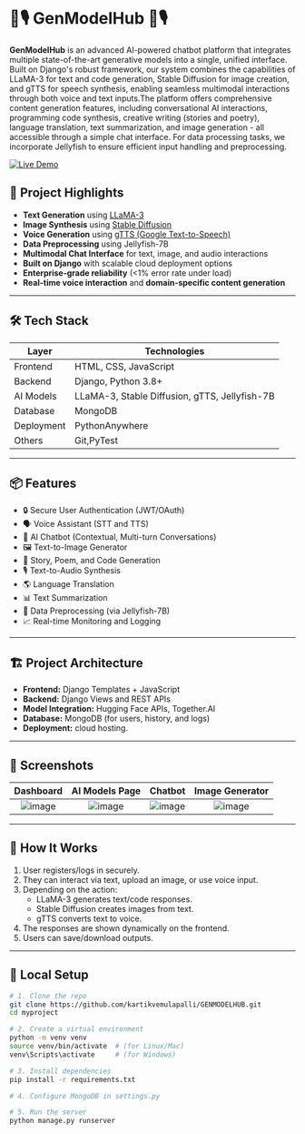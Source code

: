 # 🤖🎙️ GenModelHub 🤖🎙️

**GenModelHub** is an advanced AI-powered chatbot platform that integrates multiple state-of-the-art generative models into a single, unified interface. Built on Django's robust framework, our system combines the capabilities of LLaMA-3 for text and code generation, Stable Diffusion for image creation, and gTTS for speech synthesis, enabling seamless multimodal interactions through both voice and text inputs.The platform offers comprehensive content generation features, including conversational AI interactions, programming code synthesis, creative writing (stories and poetry), language translation, text summarization, and image generation - all accessible through a simple chat interface. For data processing tasks, we incorporate Jellyfish to ensure efficient input handling and preprocessing.

[![Live Demo](https://img.shields.io/badge/Live-Visit%20GenModelHub-brightgreen?style=for-the-badge&logo=python)](https://genmodelhubgenai.pythonanywhere.com)

## 🚀 Project Highlights
- **Text Generation** using [LLaMA-3](https://llama.meta.com/)
- **Image Synthesis** using [Stable Diffusion](https://stability.ai/)
- **Voice Generation** using [gTTS (Google Text-to-Speech)](https://pypi.org/project/gTTS/)
- **Data Preprocessing** using Jellyfish-7B
- **Multimodal Chat Interface** for text, image, and audio interactions
- **Built on Django** with scalable cloud deployment options
- **Enterprise-grade reliability** (<1% error rate under load)
- **Real-time voice interaction** and **domain-specific content generation**

---

## 🛠️ Tech Stack

| Layer         | Technologies |
|---------------|--------------|
| Frontend      | HTML, CSS, JavaScript |
| Backend       | Django, Python 3.8+ |
| AI Models     | LLaMA-3, Stable Diffusion, gTTS, Jellyfish-7B |
| Database      | MongoDB |
| Deployment    | PythonAnywhere |
| Others        | Git,PyTest |

---

## 📦 Features

- 🔒 Secure User Authentication (JWT/OAuth)
- 🗣️ Voice Assistant (STT and TTS)
- 🤖 AI Chatbot (Contextual, Multi-turn Conversations)
- 🖼️ Text-to-Image Generator
- 📜 Story, Poem, and Code Generation
- 🎙️ Text-to-Audio Synthesis
- 🌎 Language Translation
- 📊 Text Summarization
- 🧹 Data Preprocessing (via Jellyfish-7B)
- 📈 Real-time Monitoring and Logging

---

## 🏗️ Project Architecture

- **Frontend:** Django Templates + JavaScript 
- **Backend:** Django Views and REST APIs
- **Model Integration:** Hugging Face APIs, Together.AI 
- **Database:** MongoDB (for users, history, and logs)
- **Deployment:** cloud hosting.

---

## 📸 Screenshots

| Dashboard                                                                                | AI Models Page                                                                           | Chatbot                                                                                  | Image Generator |
|:---------:                                                                               |:--------------:                                                                          |:-------:                                                                                 |:---------------:|
| ![image](https://github.com/user-attachments/assets/3d33a1f2-c995-4fd9-b830-b41f401913ed)| ![image](https://github.com/user-attachments/assets/3130fbf6-d8b9-491a-9132-8ca72a86d8fd)| ![image](https://github.com/user-attachments/assets/95a7c69d-d544-4124-9079-24d253d7b83f)| ![image](https://github.com/user-attachments/assets/318c66ea-f229-4bea-be77-9b8e3a6f2cd8)|

---

## 🧠 How It Works

1. User registers/logs in securely.
2. They can interact via text, upload an image, or use voice input.
3. Depending on the action:
   - LLaMA-3 generates text/code responses.
   - Stable Diffusion creates images from text.
   - gTTS converts text to voice.
4. The responses are shown dynamically on the frontend.
5. Users can save/download outputs.

---

## 🚀 Local Setup

```bash
# 1. Clone the repo
git clone https://github.com/kartikvemulapalli/GENMODELHUB.git
cd myproject

# 2. Create a virtual environment
python -m venv venv
source venv/bin/activate  # (for Linux/Mac)
venv\Scripts\activate     # (for Windows)

# 3. Install dependencies
pip install -r requirements.txt

# 4. Configure MongoDB in settings.py

# 5. Run the server
python manage.py runserver
